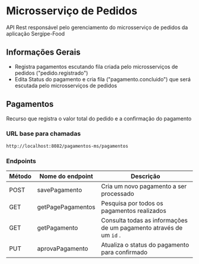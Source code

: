 # Microsserviço de Pedidos

API Rest responsável pelo gerenciamento do microsserviço de pedidos da aplicação Sergipe-Food


## Informações Gerais

- Registra pagamentos escutando fila criada pelo microsserviços de pedidos ("pedido.registrado")
- Edita Status do pagamento e cria fila ("pagamento.concluido") que será escutada pelo microsserviços de pedidos


## Pagamentos

Recurso que registra o valor total do pedido e a confirmação do pagamento


### URL base para chamadas

```
http://localhost:8082/pagamentos-ms/pagamentos
```

### Endpoints

| Método | Nome do endpoint | Descrição |
|-----------------------------------------------------------------------------------------------------------------|-----------------------------------------------------------------------------------------------------------------|-----------------------------------------------------------------------------------------------------------------|
| POST | savePagamento | Cria um novo pagamento a ser processado |
| GET | getPagePagamentos | Pesquisa por todos os pagamentos realizados | 
| GET | getPagamento | Consulta todas as informações de um pagamento através de um ```id``` .| 
| PUT | aprovaPagamento | Atualiza o status do pagamento para confirmado | 





